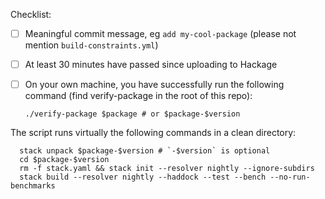 Checklist:
- [ ] Meaningful commit message, eg `add my-cool-package` (please not mention `build-constraints.yml`)
- [ ] At least 30 minutes have passed since uploading to Hackage
- [ ] On your own machine, you have successfully run the following command (find verify-package in the root of this repo):

      ./verify-package $package # or $package-$version

The script runs virtually the following commands in a clean directory:

      stack unpack $package-$version # `-$version` is optional
      cd $package-$version
      rm -f stack.yaml && stack init --resolver nightly --ignore-subdirs
      stack build --resolver nightly --haddock --test --bench --no-run-benchmarks
